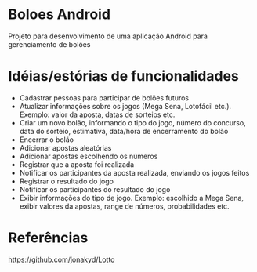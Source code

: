 # Boloes Android
Projeto para desenvolvimento de uma aplicação Android para gerenciamento de bolões

# Idéias/estórias de funcionalidades
* Cadastrar pessoas para participar de bolões futuros
* Atualizar informações sobre os jogos (Mega Sena, Lotofácil etc.). Exemplo: valor da aposta, datas de sorteios etc.
* Criar um novo bolão, informando o tipo do jogo, número do concurso, data do sorteio, estimativa, data/hora de encerramento do bolão
* Encerrar o bolão
* Adicionar apostas aleatórias
* Adicionar apostas escolhendo os números
* Registrar que a aposta foi realizada
* Notificar os participantes da aposta realizada, enviando os jogos feitos
* Registrar o resultado do jogo
* Notificar os participantes do resultado do jogo
* Exibir informações do tipo de jogo. Exemplo: escolhido a Mega Sena, exibir valores da apostas, range de números, probabilidades etc.

# Referências
https://github.com/jonakyd/Lotto
